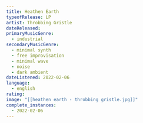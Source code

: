 ```yaml
---
title: Heathen Earth
typeofRelease: LP
artist: Throbbing Gristle
dateReleased:
primaryMusicGenre:
  - industrial
secondaryMusicGenre:
  - minimal synth
  - free improvisation
  - minimal wave
  - noise
  - dark ambient
dateListened: 2022-02-06
language:
  - english
rating:
image: "[[heathen earth - throbbing gristle.jpg]]"
complete_instances:
  - 2022-02-06
---
```

